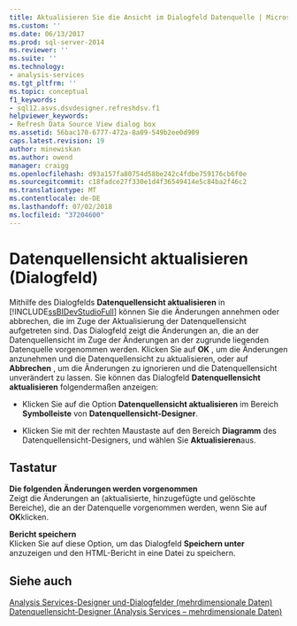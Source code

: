```yaml
---
title: Aktualisieren Sie die Ansicht im Dialogfeld Datenquelle | Microsoft-Dokumentation
ms.custom: ''
ms.date: 06/13/2017
ms.prod: sql-server-2014
ms.reviewer: ''
ms.suite: ''
ms.technology:
- analysis-services
ms.tgt_pltfrm: ''
ms.topic: conceptual
f1_keywords:
- sql12.asvs.dsvdesigner.refreshdsv.f1
helpviewer_keywords:
- Refresh Data Source View dialog box
ms.assetid: 56bac170-6777-472a-8a09-549b2ee0d909
caps.latest.revision: 19
author: minewiskan
ms.author: owend
manager: craigg
ms.openlocfilehash: d93a157fa80754d58be242c4fdbe759176cb6f0e
ms.sourcegitcommit: c18fadce27f330e1d4f36549414e5c84ba2f46c2
ms.translationtype: MT
ms.contentlocale: de-DE
ms.lasthandoff: 07/02/2018
ms.locfileid: "37204600"
---
```

# <a name="refresh-data-source-view-dialog-box"></a>Datenquellensicht aktualisieren (Dialogfeld)
  Mithilfe des Dialogfelds **Datenquellensicht aktualisieren** in [!INCLUDE[ssBIDevStudioFull](../includes/ssbidevstudiofull-md.md)] können Sie die Änderungen annehmen oder abbrechen, die im Zuge der Aktualisierung der Datenquellensicht aufgetreten sind. Das Dialogfeld zeigt die Änderungen an, die an der Datenquellensicht im Zuge der Änderungen an der zugrunde liegenden Datenquelle vorgenommen werden. Klicken Sie auf **OK** , um die Änderungen anzunehmen und die Datenquellensicht zu aktualisieren, oder auf **Abbrechen** , um die Änderungen zu ignorieren und die Datenquellensicht unverändert zu lassen. Sie können das Dialogfeld **Datenquellensicht aktualisieren** folgendermaßen anzeigen:  
  
-   Klicken Sie auf die Option **Datenquellensicht aktualisieren** im Bereich **Symbolleiste** von **Datenquellensicht-Designer**.  
  
-   Klicken Sie mit der rechten Maustaste auf den Bereich **Diagramm** des Datenquellensicht-Designers, und wählen Sie **Aktualisieren**aus.  
  
## <a name="options"></a>Tastatur  
 **Die folgenden Änderungen werden vorgenommen**  
 Zeigt die Änderungen an (aktualisierte, hinzugefügte und gelöschte Bereiche), die an der Datenquelle vorgenommen werden, wenn Sie auf **OK**klicken.  
  
 **Bericht speichern**  
 Klicken Sie auf diese Option, um das Dialogfeld **Speichern unter** anzuzeigen und den HTML-Bericht in eine Datei zu speichern.  
  
## <a name="see-also"></a>Siehe auch  
 [Analysis Services-Designer und-Dialogfelder &#40;mehrdimensionale Daten&#41;](analysis-services-designers-and-dialog-boxes-multidimensional-data.md)   
 [Datenquellensicht-Designer &#40;Analysis Services – mehrdimensionale Daten&#41;](data-source-view-designer-analysis-services-multidimensional-data.md)  
  
  
